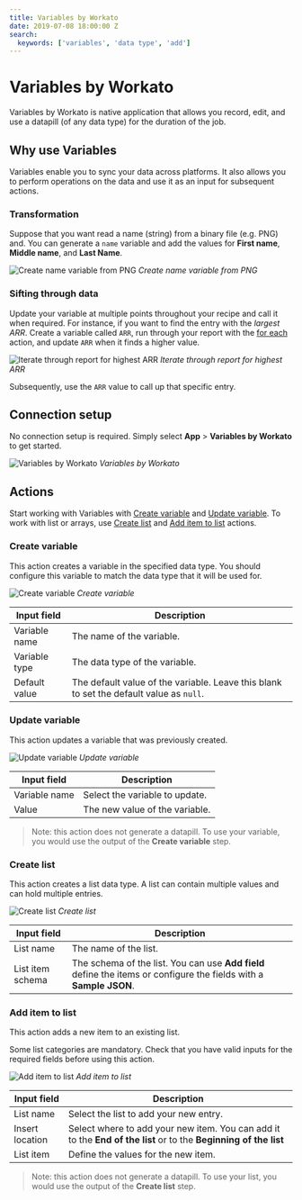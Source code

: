 ```yaml
---
title: Variables by Workato
date: 2019-07-08 18:00:00 Z
search:
  keywords: ['variables', 'data type', 'add']
---
```


# Variables by Workato
Variables by Workato is native application that allows you record, edit, and use a datapill (of any data type) for the duration of the job.

<!-- The list connector is a Workato utility built for users to create custom lists and store data in the list for the duration of a job, to be used in the same job. It is usually used for users to prepare a list to write to an action with a list input.
-->

## Why use Variables
Variables enable you to sync your data across platforms. It also allows you to perform operations on the data and use it as an input for subsequent actions.

### Transformation
Suppose that you want read a name (string) from a binary file (e.g. PNG) and. You can generate a `name` variable and add the values for **First name**, **Middle name**, and **Last Name**.

![Create name variable from PNG](/assets/images/features/variables/retrieve-name-from-png.png)
*Create name variable from PNG*

### Sifting through data
Update your variable at multiple points throughout your recipe and call it when required. For instance, if you want to find the entry with the *largest ARR*. Create a variable called `ARR`, run through your report with the [for each](recipes/steps.md#repeat-step) action, and update `ARR` when it finds a higher value.

![Iterate through report for highest ARR](/assets/images/features/variables/run-through-list-for-highest-arr.png)
*Iterate through report for highest ARR*

Subsequently, use the `ARR` value to call up that specific entry.

## Connection setup
No connection setup is required. Simply select **App** > **Variables by Workato** to get started.

![Variables by Workato](/assets/images//features/variables/variables-by-workato.png)
*Variables by Workato*

## Actions
Start working with Variables with [Create variable](#create-variable) and [Update variable](#create-list-in-collection-from-csv). To work with list or arrays, use [Create list](#create-list-in-collection) and [Add item to list](#create-list-in-collection-from-csv) actions.

### Create variable
This action creates a variable in the specified data type. You should configure this variable to match the data type that it will be used for.

![Create variable](/assets/images/features/variables/create-variable-action.png)
*Create variable*

| Input field   | Description                    |
| ------------- | ------------------------------ |
| Variable name | The name of the variable.      |
| Variable type | The data type of the variable. |
| Default value | The default value of the variable. Leave this blank to set the default value as `null`. |

### Update variable
This action updates a variable that was previously created.

![Update variable](/assets/images/features/variables/update-variable-action.png)
*Update variable*

| Input field   | Description                    |
| ------------- | ------------------------------ |
| Variable name | Select the variable to update. |
| Value         | The new value of the variable. |

> Note: this action does not generate a datapill. To use your variable, you would use the output of the **Create variable** step.

### Create list
This action creates a list data type. A list can contain multiple values and can hold multiple entries.

![Create list](/assets/images/features/variables/create-list-action.png)
*Create list*

| Input field      | Description           |
| ---------------- | --------------------- |
| List name        | The name of the list. |
| List item schema | The schema of the list. You can use **Add field** define the items or configure the fields with a **Sample JSON**. |

### Add item to list
This action adds a new item to an existing list.  

Some list categories are mandatory. Check that you have valid inputs for the required fields before using this action.

![Add item to list](/assets/images/features/variables/add-item-to-list-action.png)
*Add item to list*

| Input field     | Description                            |
| --------------- | -------------------------------------- |
| List name       | Select the list to add your new entry. |
| Insert location | Select where to add your new item. You can add it to the **End of the list** or to the **Beginning of the list**          |
| List item       | Define the values for the new item.    |


> Note: this action does not generate a datapill. To use your list, you would use the output of the **Create list** step.
